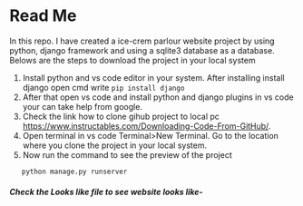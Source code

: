# Read Me
In this repo. I have created a ice-crem parlour website project by using python, django framework and using a sqlite3 database as a database.
Belows are the steps to download the project in your local system
1. Install python and vs code editor in your system. After installing install django open cmd write ```` pip install django ````
2. After that open vs code and install python and django plugins in vs code your can take help from google.
3. Check the link how to clone gihub project to local pc https://www.instructables.com/Downloading-Code-From-GitHub/.
4. Open terminal in vs code Terminal>New Terminal. Go to the location where you clone the project in your local system.
5. Now run the command to see the preview of the project
````
   python manage.py runserver
````

##### Check the Looks like file to see website looks like-

